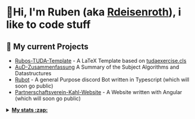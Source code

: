 # 👋Hi, I'm Ruben (aka [Rdeisenroth](https://github.com/Rdeisenroth)), i like to code stuff

## 🔭 My current Projects
- [Rubos-TUDA-Template](https://github.com/Rdeisenroth/Rubos-TUDA-Template) - A LaTeX Template  based on [tudaexercise.cls](https://github.com/tudace/tuda_latex_templates/blob/master/tex/tudaexercise.cls)
- [AuD-Zusammenfassung](https://github.com/Rdeisenroth/AuD-Zusammenfassung) A Summary of the Subject Algorithms and Datastructures
- [Rubot](https://github.com/Rdeisenroth/Rubot2) - A general Purpose discord Bot written in Typescript (which will soon go public)
- [Partnerschaftsverein-Kahl-Website](https://github.com/Rdeisenroth/Partnerschaftsvereinwebsite) - A Website written with Angular (which will soon go public)

<details>
<summary><u><b>My stats :zap:</b></u></summary>
[![Rdeisenroth's GitHub stats](https://github-readme-stats.vercel.app/api?username=rdeisenroth&show_icons=true&hide=issues&theme=onedark)](https://github.com/anuraghazra/github-readme-stats)
[![Top Langs](https://github-readme-stats.vercel.app/api/top-langs/?username=rdeisenroth&layout=compact&theme=onedark)](https://github.com/anuraghazra/github-readme-stats)
</details>


<!--
**Rdeisenroth/Rdeisenroth** is a ✨ _special_ ✨ repository because its `README.md` (this file) appears on your GitHub profile.

Here are some ideas to get you started:

- 🔭 I’m currently working on ...
- 🌱 I’m currently learning ...
- 👯 I’m looking to collaborate on ...
- 🤔 I’m looking for help with ...
- 💬 Ask me about ...
- 📫 How to reach me: ...
- 😄 Pronouns: ...
- ⚡ Fun fact: ...
-->
